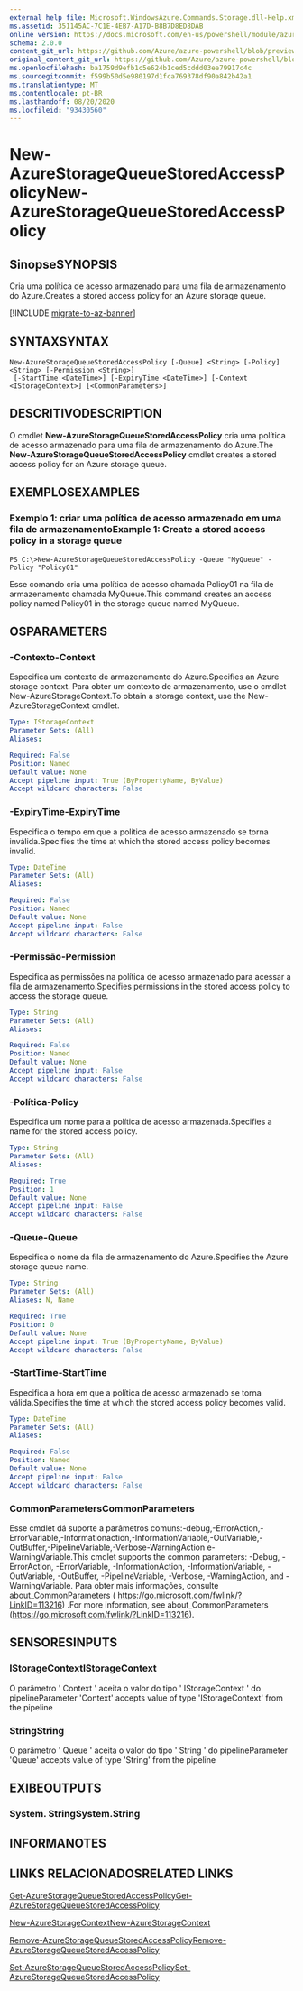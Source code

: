 ```yaml
---
external help file: Microsoft.WindowsAzure.Commands.Storage.dll-Help.xml
ms.assetid: 351145AC-7C1E-4EB7-A17D-B8B7D8ED8DAB
online version: https://docs.microsoft.com/en-us/powershell/module/azure.storage/new-azurestoragequeuestoredaccesspolicy
schema: 2.0.0
content_git_url: https://github.com/Azure/azure-powershell/blob/preview/src/Storage/Commands.Storage/help/New-AzureStorageQueueStoredAccessPolicy.md
original_content_git_url: https://github.com/Azure/azure-powershell/blob/preview/src/Storage/Commands.Storage/help/New-AzureStorageQueueStoredAccessPolicy.md
ms.openlocfilehash: ba1759d9efb1c5e624b1ced5cddd03ee79917c4c
ms.sourcegitcommit: f599b50d5e980197d1fca769378df90a842b42a1
ms.translationtype: MT
ms.contentlocale: pt-BR
ms.lasthandoff: 08/20/2020
ms.locfileid: "93430560"
---
```

# <span data-ttu-id="cedcd-101">New-AzureStorageQueueStoredAccessPolicy</span><span class="sxs-lookup"><span data-stu-id="cedcd-101">New-AzureStorageQueueStoredAccessPolicy</span></span>

## <span data-ttu-id="cedcd-102">Sinopse</span><span class="sxs-lookup"><span data-stu-id="cedcd-102">SYNOPSIS</span></span>
<span data-ttu-id="cedcd-103">Cria uma política de acesso armazenado para uma fila de armazenamento do Azure.</span><span class="sxs-lookup"><span data-stu-id="cedcd-103">Creates a stored access policy for an Azure storage queue.</span></span>

[!INCLUDE [migrate-to-az-banner](../../includes/migrate-to-az-banner.md)]

## <span data-ttu-id="cedcd-104">SYNTAX</span><span class="sxs-lookup"><span data-stu-id="cedcd-104">SYNTAX</span></span>

```
New-AzureStorageQueueStoredAccessPolicy [-Queue] <String> [-Policy] <String> [-Permission <String>]
 [-StartTime <DateTime>] [-ExpiryTime <DateTime>] [-Context <IStorageContext>] [<CommonParameters>]
```

## <span data-ttu-id="cedcd-105">DESCRITIVO</span><span class="sxs-lookup"><span data-stu-id="cedcd-105">DESCRIPTION</span></span>
<span data-ttu-id="cedcd-106">O cmdlet **New-AzureStorageQueueStoredAccessPolicy** cria uma política de acesso armazenado para uma fila de armazenamento do Azure.</span><span class="sxs-lookup"><span data-stu-id="cedcd-106">The **New-AzureStorageQueueStoredAccessPolicy** cmdlet creates a stored access policy for an Azure storage queue.</span></span>

## <span data-ttu-id="cedcd-107">EXEMPLOS</span><span class="sxs-lookup"><span data-stu-id="cedcd-107">EXAMPLES</span></span>

### <span data-ttu-id="cedcd-108">Exemplo 1: criar uma política de acesso armazenado em uma fila de armazenamento</span><span class="sxs-lookup"><span data-stu-id="cedcd-108">Example 1: Create a stored access policy in a storage queue</span></span>
```
PS C:\>New-AzureStorageQueueStoredAccessPolicy -Queue "MyQueue" -Policy "Policy01"
```

<span data-ttu-id="cedcd-109">Esse comando cria uma política de acesso chamada Policy01 na fila de armazenamento chamada MyQueue.</span><span class="sxs-lookup"><span data-stu-id="cedcd-109">This command creates an access policy named Policy01 in the storage queue named MyQueue.</span></span>

## <span data-ttu-id="cedcd-110">OS</span><span class="sxs-lookup"><span data-stu-id="cedcd-110">PARAMETERS</span></span>

### <span data-ttu-id="cedcd-111">-Contexto</span><span class="sxs-lookup"><span data-stu-id="cedcd-111">-Context</span></span>
<span data-ttu-id="cedcd-112">Especifica um contexto de armazenamento do Azure.</span><span class="sxs-lookup"><span data-stu-id="cedcd-112">Specifies an Azure storage context.</span></span>
<span data-ttu-id="cedcd-113">Para obter um contexto de armazenamento, use o cmdlet New-AzureStorageContext.</span><span class="sxs-lookup"><span data-stu-id="cedcd-113">To obtain a storage context, use the New-AzureStorageContext cmdlet.</span></span>

```yaml
Type: IStorageContext
Parameter Sets: (All)
Aliases: 

Required: False
Position: Named
Default value: None
Accept pipeline input: True (ByPropertyName, ByValue)
Accept wildcard characters: False
```

### <span data-ttu-id="cedcd-114">-ExpiryTime</span><span class="sxs-lookup"><span data-stu-id="cedcd-114">-ExpiryTime</span></span>
<span data-ttu-id="cedcd-115">Especifica o tempo em que a política de acesso armazenado se torna inválida.</span><span class="sxs-lookup"><span data-stu-id="cedcd-115">Specifies the time at which the stored access policy becomes invalid.</span></span>

```yaml
Type: DateTime
Parameter Sets: (All)
Aliases: 

Required: False
Position: Named
Default value: None
Accept pipeline input: False
Accept wildcard characters: False
```

### <span data-ttu-id="cedcd-116">-Permissão</span><span class="sxs-lookup"><span data-stu-id="cedcd-116">-Permission</span></span>
<span data-ttu-id="cedcd-117">Especifica as permissões na política de acesso armazenado para acessar a fila de armazenamento.</span><span class="sxs-lookup"><span data-stu-id="cedcd-117">Specifies permissions in the stored access policy to access the storage queue.</span></span>

```yaml
Type: String
Parameter Sets: (All)
Aliases: 

Required: False
Position: Named
Default value: None
Accept pipeline input: False
Accept wildcard characters: False
```

### <span data-ttu-id="cedcd-118">-Política</span><span class="sxs-lookup"><span data-stu-id="cedcd-118">-Policy</span></span>
<span data-ttu-id="cedcd-119">Especifica um nome para a política de acesso armazenada.</span><span class="sxs-lookup"><span data-stu-id="cedcd-119">Specifies a name for the stored access policy.</span></span>

```yaml
Type: String
Parameter Sets: (All)
Aliases: 

Required: True
Position: 1
Default value: None
Accept pipeline input: False
Accept wildcard characters: False
```

### <span data-ttu-id="cedcd-120">-Queue</span><span class="sxs-lookup"><span data-stu-id="cedcd-120">-Queue</span></span>
<span data-ttu-id="cedcd-121">Especifica o nome da fila de armazenamento do Azure.</span><span class="sxs-lookup"><span data-stu-id="cedcd-121">Specifies the Azure storage queue name.</span></span>

```yaml
Type: String
Parameter Sets: (All)
Aliases: N, Name

Required: True
Position: 0
Default value: None
Accept pipeline input: True (ByPropertyName, ByValue)
Accept wildcard characters: False
```

### <span data-ttu-id="cedcd-122">-StartTime</span><span class="sxs-lookup"><span data-stu-id="cedcd-122">-StartTime</span></span>
<span data-ttu-id="cedcd-123">Especifica a hora em que a política de acesso armazenado se torna válida.</span><span class="sxs-lookup"><span data-stu-id="cedcd-123">Specifies the time at which the stored access policy becomes valid.</span></span>

```yaml
Type: DateTime
Parameter Sets: (All)
Aliases: 

Required: False
Position: Named
Default value: None
Accept pipeline input: False
Accept wildcard characters: False
```

### <span data-ttu-id="cedcd-124">CommonParameters</span><span class="sxs-lookup"><span data-stu-id="cedcd-124">CommonParameters</span></span>
<span data-ttu-id="cedcd-125">Esse cmdlet dá suporte a parâmetros comuns:-debug,-ErrorAction,-ErrorVariable,-Informationaction,-InformationVariable,-OutVariable,-OutBuffer,-PipelineVariable,-Verbose-WarningAction e-WarningVariable.</span><span class="sxs-lookup"><span data-stu-id="cedcd-125">This cmdlet supports the common parameters: -Debug, -ErrorAction, -ErrorVariable, -InformationAction, -InformationVariable, -OutVariable, -OutBuffer, -PipelineVariable, -Verbose, -WarningAction, and -WarningVariable.</span></span> <span data-ttu-id="cedcd-126">Para obter mais informações, consulte about_CommonParameters ( https://go.microsoft.com/fwlink/?LinkID=113216) .</span><span class="sxs-lookup"><span data-stu-id="cedcd-126">For more information, see about_CommonParameters (https://go.microsoft.com/fwlink/?LinkID=113216).</span></span>

## <span data-ttu-id="cedcd-127">SENSORES</span><span class="sxs-lookup"><span data-stu-id="cedcd-127">INPUTS</span></span>

### <span data-ttu-id="cedcd-128">IStorageContext</span><span class="sxs-lookup"><span data-stu-id="cedcd-128">IStorageContext</span></span>

<span data-ttu-id="cedcd-129">O parâmetro ' Context ' aceita o valor do tipo ' IStorageContext ' do pipeline</span><span class="sxs-lookup"><span data-stu-id="cedcd-129">Parameter 'Context' accepts value of type 'IStorageContext' from the pipeline</span></span>

### <span data-ttu-id="cedcd-130">String</span><span class="sxs-lookup"><span data-stu-id="cedcd-130">String</span></span>

<span data-ttu-id="cedcd-131">O parâmetro ' Queue ' aceita o valor do tipo ' String ' do pipeline</span><span class="sxs-lookup"><span data-stu-id="cedcd-131">Parameter 'Queue' accepts value of type 'String' from the pipeline</span></span>

## <span data-ttu-id="cedcd-132">EXIBE</span><span class="sxs-lookup"><span data-stu-id="cedcd-132">OUTPUTS</span></span>

### <span data-ttu-id="cedcd-133">System. String</span><span class="sxs-lookup"><span data-stu-id="cedcd-133">System.String</span></span>

## <span data-ttu-id="cedcd-134">INFORMA</span><span class="sxs-lookup"><span data-stu-id="cedcd-134">NOTES</span></span>

## <span data-ttu-id="cedcd-135">LINKS RELACIONADOS</span><span class="sxs-lookup"><span data-stu-id="cedcd-135">RELATED LINKS</span></span>

[<span data-ttu-id="cedcd-136">Get-AzureStorageQueueStoredAccessPolicy</span><span class="sxs-lookup"><span data-stu-id="cedcd-136">Get-AzureStorageQueueStoredAccessPolicy</span></span>](./Get-AzureStorageQueueStoredAccessPolicy.md)

[<span data-ttu-id="cedcd-137">New-AzureStorageContext</span><span class="sxs-lookup"><span data-stu-id="cedcd-137">New-AzureStorageContext</span></span>](./New-AzureStorageContext.md)

[<span data-ttu-id="cedcd-138">Remove-AzureStorageQueueStoredAccessPolicy</span><span class="sxs-lookup"><span data-stu-id="cedcd-138">Remove-AzureStorageQueueStoredAccessPolicy</span></span>](./Remove-AzureStorageQueueStoredAccessPolicy.md)

[<span data-ttu-id="cedcd-139">Set-AzureStorageQueueStoredAccessPolicy</span><span class="sxs-lookup"><span data-stu-id="cedcd-139">Set-AzureStorageQueueStoredAccessPolicy</span></span>](./Set-AzureStorageQueueStoredAccessPolicy.md)



